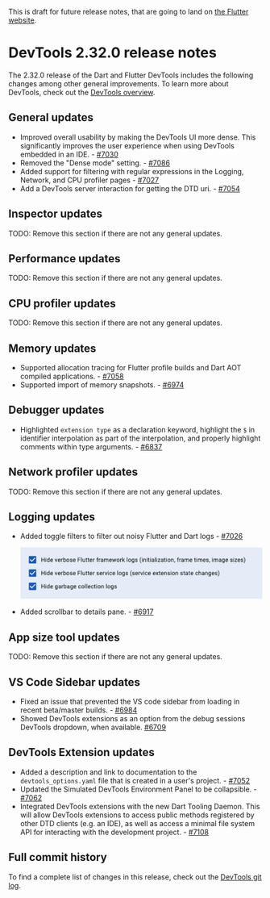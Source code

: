 This is draft for future release notes, that are going to land on
[the Flutter website](https://docs.flutter.dev/tools/devtools/release-notes).

# DevTools 2.32.0 release notes

The 2.32.0 release of the Dart and Flutter DevTools
includes the following changes among other general improvements.
To learn more about DevTools, check out the
[DevTools overview](https://docs.flutter.dev/tools/devtools/overview).

## General updates

* Improved overall usability by making the DevTools UI more dense. This
significantly improves the user experience when using DevTools embedded in
an IDE. - [#7030](https://github.com/flutter/devtools/pull/7030)
* Removed the "Dense mode" setting. - [#7086](https://github.com/flutter/devtools/pull/7086)
* Added support for filtering with regular expressions in the Logging, Network, and CPU profiler
pages - [#7027](https://github.com/flutter/devtools/pull/7027)
* Add a DevTools server interaction for getting the DTD uri. - [#7054](https://github.com/flutter/devtools/pull/7054)

## Inspector updates

TODO: Remove this section if there are not any general updates.

## Performance updates

TODO: Remove this section if there are not any general updates.

## CPU profiler updates

TODO: Remove this section if there are not any general updates.

## Memory updates

* Supported allocation tracing for Flutter profile builds and Dart AOT compiled applications. - [#7058](https://github.com/flutter/devtools/pull/7058)
* Supported import of memory snapshots. - [#6974](https://github.com/flutter/devtools/pull/6974)

## Debugger updates

* Highlighted `extension type` as a declaration keyword,
  highlight the `$` in identifier interpolation as part of the interpolation,
  and properly highlight comments within type arguments. - [#6837](https://github.com/flutter/devtools/pull/6837)

## Network profiler updates

TODO: Remove this section if there are not any general updates.

## Logging updates

* Added toggle filters to filter out noisy Flutter and Dart logs - [#7026](https://github.com/flutter/devtools/pull/7026)

    ![Logging view filters](images/logging_toggle_filters.png "Toggle filters for logging screen")

* Added scrollbar to details pane. - [#6917](https://github.com/flutter/devtools/pull/6917)

## App size tool updates

TODO: Remove this section if there are not any general updates.

## VS Code Sidebar updates

* Fixed an issue that prevented the VS code sidebar from loading in recent beta/master builds. - [#6984](https://github.com/flutter/devtools/pull/6984)
* Showed DevTools extensions as an option from the debug sessions DevTools dropdown, when
available. [#6709](https://github.com/flutter/devtools/pull/6709)

## DevTools Extension updates

* Added a description and link to documentation to the `devtools_options.yaml` file
that is created in a user's project. - [#7052](https://github.com/flutter/devtools/pull/7052)
* Updated the Simulated DevTools Environment Panel to be collapsible. - [#7062](https://github.com/flutter/devtools/pull/7062)
* Integrated DevTools extensions with the new Dart Tooling Daemon. This will allow
DevTools extensions to access public methods registered by other DTD clients (e.g. an 
IDE), as well as access a minimal file system API for interacting with the development
project. - [#7108](https://github.com/flutter/devtools/pull/7108)

## Full commit history

To find a complete list of changes in this release, check out the
[DevTools git log](https://github.com/flutter/devtools/tree/v2.31.0).
